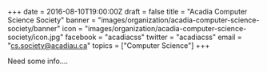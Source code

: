 +++
date = 2016-08-10T19:00:00Z
draft = false
title = "Acadia Computer Science Society"
banner = "images/organization/acadia-computer-science-society/banner"
icon = "images/organization/acadia-computer-science-society/icon.jpg"
facebook = "acadiacss"
twitter = "acadiacss"
email = "cs.society@acadiau.ca"
topics = ["Computer Science"]
+++

Need some info....
